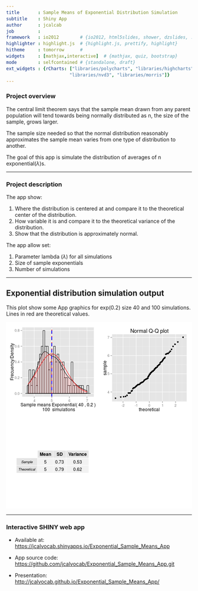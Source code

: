 ```yaml
---
title       : Sample Means of Exponential Distribution Simulation
subtitle    : Shiny App
author      : jcalcab
job         : 
framework   : io2012        # {io2012, html5slides, shower, dzslides, ...}
highlighter : highlight.js  # {highlight.js, prettify, highlight}
hitheme     : tomorrow      # 
widgets     : [mathjax,interactive]  # {mathjax, quiz, bootstrap}
mode        : selfcontained # {standalone, draft}
ext_widgets : {rCharts: ["libraries/polycharts", "libraries/highcharts", 
                        "libraries/nvd3", "libraries/morris"]}
---
```


### Project overview
The central limit theorem says that the sample mean drawn from any parent population will tend towards being normally distributed as n, the size of the sample, grows larger.

The sample size needed so that the normal distribution reasonably approximates the sample mean varies from one type of distribution to another.

The goal of this app is simulate the distribution of averages of n exponential($\lambda$)s.

---
### Project description
The app show:

1. Where the distribution is centered at and compare it to the theoretical center of the distribution.
2. How variable it is and compare it to the theoretical variance of the distribution.
3. Show that the distribution is approximately normal.

The app allow set:

1. Parameter lambda ($\lambda$) for all simulations
2. Size of sample exponentials
3. Number of simulations

---

## Exponential distribution simulation output
This plot show some App graphics for exp(0.2) size 40 and 100 simulations.
Lines in red are theoretical values.

![plot of chunk unnamed-chunk-1](assets/fig/unnamed-chunk-1-1.png) 

---

### Interactive SHINY web app


- Available at: https://jcalvocab.shinyapps.io/Exponential_Sample_Means_App

- App source code: https://github.com/jcalvocab/Exponential_Sample_Means_App.git

- Presentation: http://jcalvocab.github.io/Exponential_Sample_Means_App/




